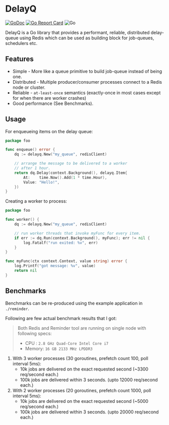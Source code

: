 # DelayQ

[![GoDoc](https://godoc.org/github.com/spy16/delayq?status.svg)](https://godoc.org/github.com/spy16/delayq) [![Go Report Card](https://goreportcard.com/badge/github.com/spy16/delayq)](https://goreportcard.com/report/github.com/spy16/delayq) ![Go](https://github.com/spy16/delayq/workflows/Go/badge.svg?branch=master)

DelayQ is a Go library that provides a performant, reliable, distributed delay-queue using Redis which can
be used as building block for job-queues, schedulers etc.

## Features

* Simple - More like a queue primitive to build job-queue instead of being one.
* Distributed - Multiple producer/consumer processes connect to a Redis node or cluster.
* Reliable - `at-least-once` semantics (exactly-once in most cases except for when there are worker crashes)
* Good performance (See Benchmarks).

## Usage

For enqueueing items on the delay queue:

```go
package foo

func enqueue() error {
	dq := delayq.New("my_queue", redisClient)

	// arrange the message to be delivered to a worker
	// after 1 hour.
	return dq.Delay(context.Background(), delayq.Item{
		At:    time.Now().Add(1 * time.Hour),
		Value: "Hello!",
	})
}
```

Creating a worker to process:

```go
package foo

func worker() {
	dq := delayq.New("my_queue", redisClient)

	// run worker threads that invoke myFunc for every item.
	if err := dq.Run(context.Background(), myFunc); err != nil {
		log.Fatalf("run exited: %v", err)
	}
}

func myFunc(ctx context.Context, value string) error {
	log.Printf("got message: %v", value)
	return nil
}
```

## Benchmarks

Benchmarks can be re-produced using the example application in `./reminder`.

Following are few actual benchmark results that I  got:

> Both Redis and Reminder tool are running on single node with following specs:
> * CPU   : `2.8 GHz Quad-Core Intel Core i7`
> * Memory: `16 GB 2133 MHz LPDDR3`

1. With 3 worker processes (30 goroutines, prefetch count 100, poll interval 5ms):
    * 10k jobs are delivered on the exact requested second (~3300 req/second each.)
    * 100k jobs are delivered within 3 seconds. (upto 12000 req/second each.)
2. With 2 worker processes (20 goroutines, prefetch count 1000, poll interval 5ms):
    * 10k jobs are delivered on the exact requested second (~5000 req/second each.)
    * 100k jobs are delivered within 3 seconds. (upto 20000 req/second each.)
